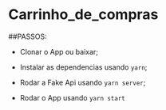 # Carrinho_de_compras

##PASSOS:

* Clonar o App ou baixar;

* Instalar as dependencias usando `yarn`;

* Rodar a Fake Api usando `yarn server`;

* Rodar o App usando `yarn start`
